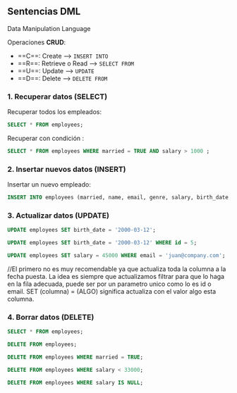 ## Sentencias DML
Data Manipulation Language

Operaciones **CRUD**:

* ==C==: Create --> ``INSERT INTO``
* ==R==: Retrieve o Read --> ``SELECT FROM`` 
* ==U==: Update -->  ``UPDATE``
* ==D==: Delete -->  ``DELETE FROM``


### 1. Recuperar datos (SELECT)

Recuperar todos los empleados:

```sql
SELECT * FROM employees;
```
Recuperar con condición :
```sql
SELECT * FROM employees WHERE married = TRUE AND salary > 1000 ;
```


### 2. Insertar nuevos datos (INSERT)

Insertar un nuevo empleado:

```sql
INSERT INTO employees (married, name, email, genre, salary, birth_date, start_at) VALUES (TRUE, 'Employee2', 'employee1@company.com', 'M', 29567.23, '1990-12-25', '08:30:00');
```

### 3. Actualizar datos (UPDATE)
```sql
UPDATE employees SET birth_date = '2000-03-12';

UPDATE employees SET birth_date = '2000-03-12' WHERE id = 5;

UPDATE employees SET salary = 45000 WHERE email = 'juan@company.com';
```
//El primero no es muy recomendable ya que actualiza toda la columna a la fecha puesta. La
idea es siempre que actualizamos filtrar para que lo haga en la fila adecuada, puede ser por un parametro unico como lo es id o email. SET (columna) = (ALGO) significa actualiza con el valor algo esta columna.


### 4. Borrar datos (DELETE)
```sql
SELECT * FROM employees;

DELETE FROM employees;

DELETE FROM employees WHERE married = TRUE;

DELETE FROM employees WHERE salary < 33000;

DELETE FROM employees WHERE salary IS NULL;
```
